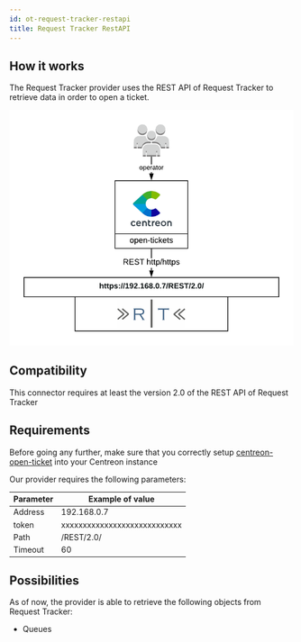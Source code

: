 ```yaml
---
id: ot-request-tracker-restapi
title: Request Tracker RestAPI
---
```


## How it works

The Request Tracker provider uses the REST API of Request Tracker to retrieve
data in order to open a ticket.

![architecture](../../assets/integrations/open-tickets/ot-request-tracker2-architecture.png)

## Compatibility

This connector requires at least the version 2.0 of the REST API of Request
Tracker

## Requirements

Before going any further, make sure that you correctly setup
[centreon-open-ticket](https://documentation.centreon.com/docs/centreon-open-tickets/en/latest/installation/index)
into your Centreon instance

Our provider requires the following parameters:

| Parameter | Example of value             |
| --------- | ---------------------------- |
| Address   | 192.168.0.7                  |
| token     | xxxxxxxxxxxxxxxxxxxxxxxxxxxx |
| Path      | /REST/2.0/                   |
| Timeout   | 60                           |

## Possibilities

As of now, the provider is able to retrieve the following objects from Request
Tracker:

  - Queues
